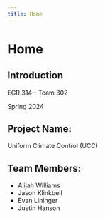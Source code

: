 ```yaml
---
title: Home
---
```


# Home

## Introduction

EGR 314 - Team 302

Spring 2024

## Project Name:

Uniform Climate Control (UCC)

## Team Members:

* Alijah Williams
* Jason Klinkbeil
* Evan Lininger
* Justin Hanson

